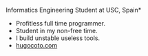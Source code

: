 Informatics Engineering Student at USC, Spain*

* Profitless full time programmer.
* Student in my non-free time.
* I build unstable useless tools.
* [hugocoto.com](https://hugocoto.com)
